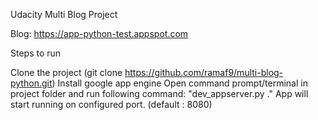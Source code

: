 Udacity Multi Blog Project

Blog: https://app-python-test.appspot.com

Steps to run

Clone the project (git clone https://github.com/ramaf9/multi-blog-python.git)
Install google app engine
Open command prompt/terminal
in project folder and run following command: "dev_appserver.py ."
App will start running on configured port. (default : 8080)
